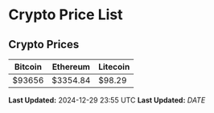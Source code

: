 # Crypto Price List

## Crypto Prices
| Bitcoin | Ethereum | Litecoin |
| ------- | -------- | -------- |
| $93656 | $3354.84 | $98.29 |
**Last Updated:** 2024-12-29 23:55 UTC
**Last Updated:** $DATE$
